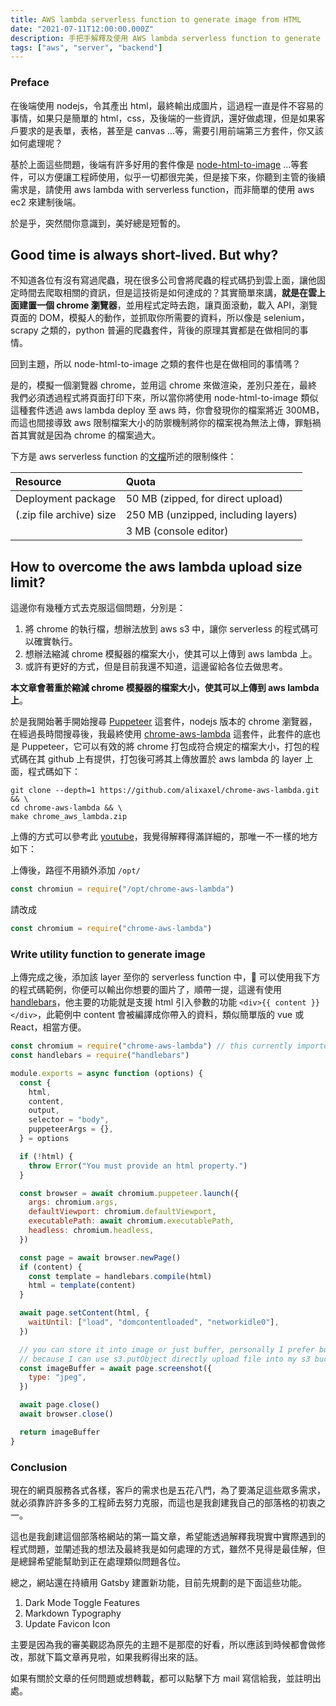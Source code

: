 ```yaml
---
title: AWS lambda serverless function to generate image from HTML
date: "2021-07-11T12:00:00.000Z"
description: 手把手解釋及使用 AWS lambda serverless function to generate image from HTML by using nodejs，並簡單介紹原理，讓你可以優雅的在 AWS 伺服器上產出圖片；此篇可能需對 AWS lambda 有初步的認知才能比較好理解。
tags: ["aws", "server", "backend"]
---
```


### Preface

在後端使用 nodejs，令其產出 html，最終輸出成圖片，這過程一直是件不容易的事情，如果只是簡單的 html，css，及後端的一些資訊，還好做處理，但是如果客戶要求的是表單，表格，甚至是 canvas ...等，需要引用前端第三方套件，你又該如何處理呢？

基於上面這些問題，後端有許多好用的套件像是 [node-html-to-image](https://github.com/frinyvonnick/node-html-to-image) ...等套件，可以方便讓工程師使用，似乎一切都很完美，但是接下來，你聽到主管的後續需求是，請使用 aws lambda with serverless function，而非簡單的使用 aws ec2 來建制後端。

於是乎，突然間你意識到，美好總是短暫的。

## Good time is always short-lived. But why?

不知道各位有沒有寫過爬蟲，現在很多公司會將爬蟲的程式碼扔到雲上面，讓他固定時間去爬取相關的資訊，但是這技術是如何達成的？其實簡單來講，**就是在雲上面建置一個 chrome 瀏覽器**，並用程式定時去跑，讓頁面滾動，載入 API，瀏覽頁面的 DOM，模擬人的動作，並抓取你所需要的資料，所以像是 selenium，scrapy 之類的，python 普遍的爬蟲套件，背後的原理其實都是在做相同的事情。

回到主題，所以 node-html-to-image 之類的套件也是在做相同的事情嗎？

是的，模擬一個瀏覽器 chrome，並用這 chrome 來做渲染，差別只差在，最終我們必須透過程式將頁面打印下來，所以當你將使用 node-html-to-image 類似這種套件透過 aws lambda deploy 至 aws 時，你會發現你的檔案將近 300MB，而這也間接導致 aws 限制檔案大小的防禦機制將你的檔案視為無法上傳，罪魁禍首其實就是因為 chrome 的檔案過大。

下方是 aws serverless function 的[文檔](https://docs.aws.amazon.com/lambda/latest/dg/gettingstarted-limits.html)所述的限制條件：

| Resource                 | Quota                               |
| :----------------------- | :---------------------------------- |
| Deployment package       | 50 MB (zipped, for direct upload)   |
| (.zip file archive) size | 250 MB (unzipped, including layers) |
|                          | 3 MB (console editor)               |

## How to overcome the aws lambda upload size limit?

這邊你有幾種方式去克服這個問題，分別是：

1. 將 chrome 的執行檔，想辦法放到 aws s3 中，讓你 serverless 的程式碼可以確實執行。
2. 想辦法縮減 chrome 模擬器的檔案大小，使其可以上傳到 aws lambda 上。
3. 或許有更好的方式，但是目前我還不知道，這邊留給各位去做思考。

**本文章會著重於縮減 chrome 模擬器的檔案大小，使其可以上傳到 aws lambda 上**。

於是我開始著手開始搜尋 [Puppeteer](https://github.com/puppeteer/puppeteer) 這套件，nodejs 版本的 chrome 瀏覽器，在經過長時間搜尋後，我最終使用 [chrome-aws-lambda](https://github.com/alixaxel/chrome-aws-lambda) 這套件，此套件的底也是 Puppeteer，它可以有效的將 chrome 打包成符合規定的檔案大小，打包的程式碼在其 github 上有提供，打包後可將其上傳放置於 aws lambda 的 layer 上面，程式碼如下：

```shell
git clone --depth=1 https://github.com/alixaxel/chrome-aws-lambda.git && \
cd chrome-aws-lambda && \
make chrome_aws_lambda.zip
```

上傳的方式可以參考此 [youtube](https://www.youtube.com/watch?v=i12H4cUFudU)，我覺得解釋得滿詳細的，那唯一不一樣的地方如下：

上傳後，路徑不用額外添加 `/opt/`

```javascript
const chromiun = require("/opt/chrome-aws-lambda")
```

請改成

```javascript
const chromium = require("chrome-aws-lambda")
```

### Write utility function to generate image

上傳完成之後，添加該 layer 至你的 serverless function 中， 可以使用我下方的程式碼範例，你便可以輸出你想要的圖片了，順帶一提，這邊有使用 [handlebars](https://github.com/handlebars-lang/handlebars.js)，他主要的功能就是支援 html 引入參數的功能 `<div>{{ content }}</div>`，此範例中 content 會被編譯成你帶入的資料，類似簡單版的 vue 或 React，相當方便。

```javascript
const chromium = require("chrome-aws-lambda") // this currently imported from lambda layer
const handlebars = require("handlebars")

module.exports = async function (options) {
  const {
    html,
    content,
    output,
    selector = "body",
    puppeteerArgs = {},
  } = options

  if (!html) {
    throw Error("You must provide an html property.")
  }

  const browser = await chromium.puppeteer.launch({
    args: chromium.args,
    defaultViewport: chromium.defaultViewport,
    executablePath: await chromium.executablePath,
    headless: chromium.headless,
  })

  const page = await browser.newPage()
  if (content) {
    const template = handlebars.compile(html)
    html = template(content)
  }

  await page.setContent(html, {
    waitUntil: ["load", "domcontentloaded", "networkidle0"],
  })

  // you can store it into image or just buffer, personally I prefer buffer,
  // because I can use s3.putObject directly upload file into my s3 bucket.
  const imageBuffer = await page.screenshot({
    type: "jpeg",
  })

  await page.close()
  await browser.close()

  return imageBuffer
}
```

### Conclusion

現在的網頁服務各式各樣，客戶的需求也是五花八門，為了要滿足這些眾多需求，就必須靠許許多多的工程師去努力克服，而這也是我創建我自己的部落格的初衷之一。

這也是我創建這個部落格網站的第一篇文章，希望能透過解釋我現實中實際遇到的程式問題，並闡述我的想法及最終我是如何處理的方式，雖然不見得是最佳解，但是總歸希望能幫助到正在處理類似問題各位。

總之，網站還在持續用 Gatsby 建置新功能，目前先規劃的是下面這些功能。

1. Dark Mode Toggle Features
2. Markdown Typography
3. Update Favicon Icon

主要是因為我的審美觀認為原先的主題不是那麼的好看，所以應該到時候都會做修改，那就下篇文章再見啦，如果我孵得出來的話。

如果有關於文章的任何問題或想轉載，都可以點擊下方 mail 寫信給我，並註明出處。
